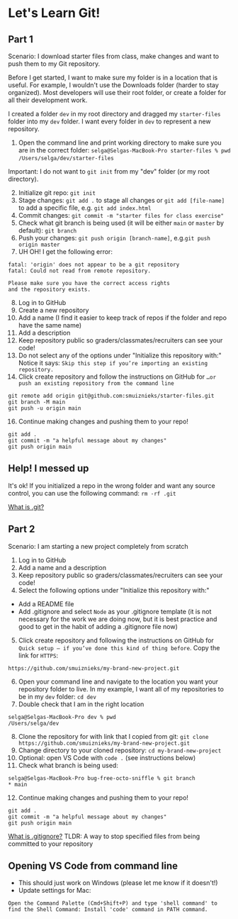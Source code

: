 # Let's Learn Git! 

## Part 1

Scenario: I download starter files from class, make changes and want to push them to my Git repository.

Before I get started, I want to make sure my folder is in a location that is useful. For example, I wouldn't use the Downloads folder (harder to stay organized). Most developers will use their root folder, or create a folder for all their development work.

I created a folder `dev` in my root directory and dragged my `starter-files` folder into my `dev` folder. I want every folder in `dev` to represent a new repository. 

1. Open the command line and print working directory to make sure you are in the correct folder:
`selga@Selgas-MacBook-Pro starter-files % pwd`
`/Users/selga/dev/starter-files`

Important: I do not want to `git init` from my "dev" folder (or my root directory).

2. Initialize git repo: `git init`
3. Stage changes: `git add .` to stage all changes or `git add [file-name]` to add a specific file, e.g. `git add index.html`
4. Commit changes: `git commit -m "starter files for class exercise"`
5. Check what git branch is being used (it will be either `main` or `master` by default): `git branch`
6. Push your changes: `git push origin [branch-name]`, e.g.`git push origin master`
7. UH OH! I get the following error:
```
fatal: 'origin' does not appear to be a git repository
fatal: Could not read from remote repository.

Please make sure you have the correct access rights
and the repository exists.
```
8. Log in to GitHub
9. Create a new repository
10. Add a name (I find it easier to keep track of repos if the folder and repo have the same name)
11. Add a description
12. Keep repository public so graders/classmates/recruiters can see your code!
13. Do not select any of the options under "Initialize this repository with:" Notice it says: `Skip this step if you’re importing an existing repository.`
14. Click create repository and follow the instructions on GitHub for `…or push an existing repository from the command line`
```
git remote add origin git@github.com:smuiznieks/starter-files.git
git branch -M main
git push -u origin main
```
16. Continue making changes and pushing them to your repo!
```
git add .
git commit -m "a helpful message about my changes"
git push origin main
```

## Help! I messed up

It's ok! If you initialized a repo in the wrong folder and want any source control, you can use the following command:
`rm -rf .git`

[What is .git?](https://stackoverflow.com/questions/29217859/what-is-the-git-folder#:~:text=Up%20vote%2028-,The%20.,can%20roll%20back%20to%20history.)

## Part 2

Scenario: I am starting a new project completely from scratch

1. Log in to GitHub
2. Add a name and a description
3. Keep repository public so graders/classmates/recruiters can see your code!
4. Select the following options under "Initialize this repository with:"
- Add a README file
- Add .gitignore and select `Node` as your .gitignore template (it is not necessary for the work we are doing now, but it is best practice and good to get in the habit of adding a .gitignore file now)
5. Click create repository and following the instructions on GitHub for `Quick setup — if you’ve done this kind of thing before`. Copy the link for `HTTPS`:
```
https://github.com/smuiznieks/my-brand-new-project.git
```
6. Open your command line and navigate to the location you want your repository folder to live. In my example, I want all of my repositories to be in my `dev` folder: `cd dev`
7. Double check that I am in the right location
```
selga@Selgas-MacBook-Pro dev % pwd
/Users/selga/dev
```
8. Clone the repository for with link that I copied from git: `git clone https://github.com/smuiznieks/my-brand-new-project.git`
9. Change directory to your cloned repository: `cd my-brand-new-project`
10. Optional: open VS Code with `code .` (see instructions below)
11. Check what branch is being used:
```
selga@Selgas-MacBook-Pro bug-free-octo-sniffle % git branch
* main
```
12. Continue making changes and pushing them to your repo!
```
git add .
git commit -m "a helpful message about my changes"
git push origin main
```

[What is .gitignore?](https://www.freecodecamp.org/news/gitignore-what-is-it-and-how-to-add-to-repo/)
TLDR: A way to stop specified files from being committed to your repository

## Opening VS Code from command line

- This should just work on Windows (please let me know if it doesn't!)
- Update settings for Mac:
```
Open the Command Palette (Cmd+Shift+P) and type 'shell command' to find the Shell Command: Install 'code' command in PATH command.
```
